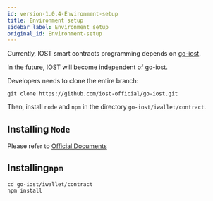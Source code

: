 ```yaml
---
id: version-1.0.4-Environment-setup
title: Environment setup
sidebar_label: Environment setup
original_id: Environment-setup
---
```


Currently, IOST smart contracts programming depends on [go-iost](https://github.com/iost-official/go-iost).

In the future, IOST will become independent of go-iost.

Developers needs to clone the entire branch:

```git
git clone https://github.com/iost-official/go-iost.git
```

Then, install `node` and `npm` in the directory `go-iost/iwallet/contract`.

## Installing ```Node```

Please refer to [Official Documents](https://nodejs.org/zh-cn/download/package-manager/#macos)

## Installing```npm```

```git
cd go-iost/iwallet/contract
npm install
```
